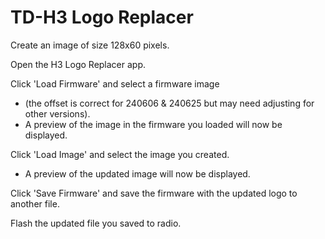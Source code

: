 # TD-H3 Logo Replacer  

Create an image of size 128x60 pixels.  

Open the H3 Logo Replacer app.  

Click 'Load Firmware' and select a firmware image 
- (the offset is correct for 240606 & 240625 but may need adjusting for other versions).  
- A preview of the image in the firmware you loaded will now be displayed.

Click 'Load Image' and select the image you created.  
- A preview of the updated image will now be displayed.  
  
Click 'Save Firmware' and save the firmware with the updated logo to another file.  

Flash the updated file you saved to radio.  
